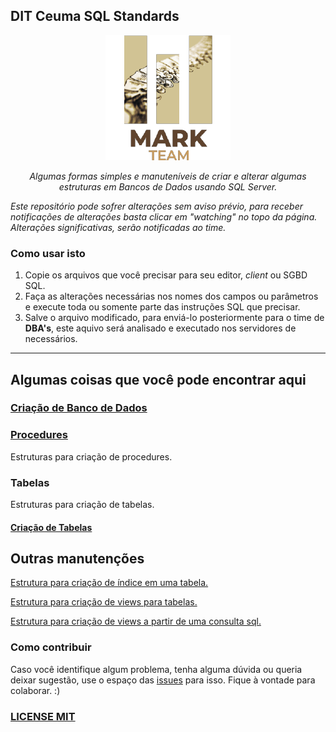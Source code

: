 ## DIT Ceuma SQL Standards

<p align="center">
    <img src="img/mark-logo.png" alt="Mark Team Logo" height="200" width="200">
    <p align="center"><i>Algumas formas simples e manuteníveis de criar e alterar algumas estruturas em Bancos de Dados usando SQL Server.</i></p>
</p>

*Este repositório pode sofrer alterações sem aviso prévio, para receber notificações de alterações basta clicar em "watching" no topo da página. Alterações significativas, serão notificadas ao time.*

### Como usar isto

1. Copie os arquivos que você precisar para seu editor, *client* ou SGBD SQL.
2. Faça as alterações necessárias nos nomes dos campos ou parâmetros e execute toda ou somente parte das instruções SQL que precisar.
3. Salve o arquivo modificado, para enviá-lo posteriormente para o time de **DBA's**, este aquivo será analisado e executado nos servidores de necessários.

------------------------------------------------------

## Algumas coisas que você pode encontrar aqui

### [Criação de Banco de Dados](database.md)

### [Procedures](procedures)

Estruturas para criação de procedures.

### Tabelas

Estruturas para criação de tabelas.

#### [Criação de Tabelas](tables)

## Outras manutenções

[Estrutura para criação de índice em uma tabela.](tables/create_index_on_table.sql)

[Estrutura para criação de views para tabelas.](tables/create_views_for_table.sql)

[Estrutura para criação de views a partir de uma consulta sql.](tables/create_views_from_query.sql)

### Como contribuir

Caso você identifique algum problema, tenha alguma dúvida ou queria deixar sugestão, use o espaço das [issues](https://github.com/ditceuma-mark-team/mssql-server-standards/issues) para isso. Fique à vontade para colaborar. :)

### [LICENSE MIT](LICENSE)
